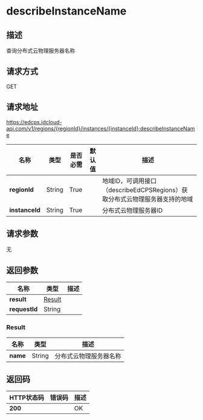 # describeInstanceName


## 描述
查询分布式云物理服务器名称

## 请求方式
GET

## 请求地址
https://edcps.jdcloud-api.com/v1/regions/{regionId}/instances/{instanceId}:describeInstanceName

|名称|类型|是否必需|默认值|描述|
|---|---|---|---|---|
|**regionId**|String|True| |地域ID，可调用接口（describeEdCPSRegions）获取分布式云物理服务器支持的地域|
|**instanceId**|String|True| |分布式云物理服务器ID|

## 请求参数
无


## 返回参数
|名称|类型|描述|
|---|---|---|
|**result**|[Result](#result)| |
|**requestId**|String| |

### <div id="Result">Result</div>
|名称|类型|描述|
|---|---|---|
|**name**|String|分布式云物理服务器名称|

## 返回码
|HTTP状态码|错误码|描述|
|---|---|---|
|**200**||OK|
